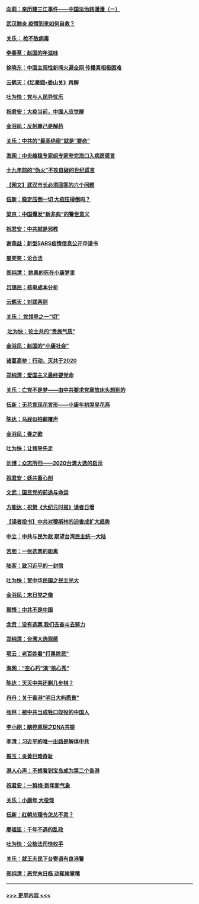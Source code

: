 #### [向莉：亲历建三江事件——中国法治路漫漫（ㄧ）](../pages/nsc993/n11827190.md?t=01290533) 
#### [武汉肺炎 疫情到来如何自救？](../pages/nsc993/n11827632.md?t=01290533) 
#### [关乐： 枪不敌病毒](../pages/nsc993/n11826746.md?t=01290533) 
#### [李春草：赵国的年滋味](../pages/nsc993/n11826321.md?t=01290533) 
#### [徐晓东：中国主观性新闻火遍全网 传播真相极困难](../pages/nsc993/n11826508.md?t=01290533) 
#### [云鹤天：《忆秦娥▪娄山关》再解](../pages/nsc993/n11824682.md?t=01290533) 
#### [吐为快：党与人民异忧乐](../pages/nsc993/n11824660.md?t=01290533) 
#### [祝君安：大疫当前，中国人应觉醒](../pages/nsc993/n11821946.md?t=01290533) 
#### [金浴凤：反躬罪己是解药](../pages/nsc993/n11820280.md?t=01290533) 
#### [关乐：中共的“最高绝密”就是“要命”](../pages/nsc993/n11816946.md?t=01290533) 
#### [海网：中央维稳专家组专家夸完海口入病房感言](../pages/nsc993/n11815138.md?t=01290533) 
#### [十九年前的“伪火”不攻自破的世纪谎言](../pages/nsc993/n11813238.md?t=01290533) 
#### [【网文】武汉市长必须回答的六个问题](../pages/nsc993/n11813848.md?t=01290533) 
#### [伍新：稳定压倒一切 大疫压得倒吗？](../pages/nsc993/n11812634.md?t=01290533) 
#### [梁京：中国爆发“新非典”的警世意义](../pages/nsc993/n11812554.md?t=01290533) 
#### [祝君安：中共就是邪教](../pages/nsc993/n11812431.md?t=01290533) 
#### [谢燕益：新型SARS疫情信息公开申请书](../pages/nsc993/n11808840.md?t=01290533) 
#### [蜀笑笑：论合法](../pages/nsc993/n11808064.md?t=01290533) 
#### [郑纯清： 她真的死在小康梦里](../pages/nsc993/n11806623.md?t=01290533) 
#### [吕锡民：核电成本分析](../pages/nsc993/n11806284.md?t=01290533) 
#### [云鹤天：对联两则](../pages/nsc993/n11805957.md?t=01290533) 
#### [关乐： 党领导之一“切”](../pages/nsc993/n11804505.md?t=01290533) 
#### [ 吐为快：论土共的“贵族气质”](../pages/nsc993/n11804490.md?t=01290533) 
#### [金浴凤：赵国的“小康社会”](../pages/nsc993/n11804452.md?t=01290533) 
#### [诸葛高参：行动，灭共于2020](../pages/nsc993/n11804120.md?t=01290533) 
#### [郑纯清：爱国主义最终要党命](../pages/nsc993/n11802197.md?t=01290533) 
#### [关乐：亡党不是梦——由中共要求党章放床头想到的](../pages/nsc993/n11802156.md?t=01290533) 
#### [伍新：无花言现花言形——小康年初哭吴花燕](../pages/nsc993/n11800044.md?t=01290533) 
#### [陈达：马屁似拍颠覆声](../pages/nsc993/n11800010.md?t=01290533) 
#### [金浴凤：春之歌](../pages/nsc993/n11797687.md?t=01290533) 
#### [吐为快：让领导先走](../pages/nsc993/n11797512.md?t=01290533) 
#### [刘博：众志所归——2020台湾大选的启示](../pages/nsc993/n11796878.md?t=01290533) 
#### [祝君安：妖共畜心剖](../pages/nsc993/n11794273.md?t=01290533) 
#### [文武：国民党的前途与命运](../pages/nsc993/n11794198.md?t=01290533) 
#### [方能达：祝贺《大纪元时报》读者日增](../pages/nsc993/n11793807.md?t=01290533) 
#### [【读者投书】中共对穆斯林的迫害成扩大趋势](../pages/nsc993/n11791371.md?t=01290533) 
#### [中立：中共与民为敌 期望台湾民主统一大陆](../pages/nsc993/n11790392.md?t=01290533) 
#### [苦胆：一张选票的距离](../pages/nsc993/n11788914.md?t=01290533) 
#### [陆客：致习近平的一封信](../pages/nsc993/n11788867.md?t=01290533) 
#### [吐为快：贺中华民国之民主光大](../pages/nsc993/n11788618.md?t=01290533) 
#### [金浴凤：末日党之像](../pages/nsc993/n11787475.md?t=01290533) 
#### [理悟：中共不是中国](../pages/nsc993/n11787463.md?t=01290533) 
#### [念贲：没有选票  我们去奋斗去努力](../pages/nsc993/n11787398.md?t=01290533) 
#### [郑纯清：台湾大选观感](../pages/nsc993/n11786210.md?t=01290533) 
#### [项云：老百姓看“打黑除恶”](../pages/nsc993/n11785398.md?t=01290533) 
#### [海网：“空心朽”演“核心秀”](../pages/nsc993/n11783874.md?t=01290533) 
#### [陈达：天灭中共还剩几步棋？](../pages/nsc993/n11783719.md?t=01290533) 
#### [丹丹：关于香港“明日大屿愿景”](../pages/nsc993/n11783273.md?t=01290533) 
#### [张林：被中共当成牲口奴役的中国人](../pages/nsc993/n11782397.md?t=01290533) 
#### [李小刚：脑控原理之DNA共振](../pages/nsc993/n11780962.md?t=01290533) 
#### [李清：习近平的唯一出路是解体中共](../pages/nsc993/n11780866.md?t=01290533) 
#### [振玉：炎黄巨难奇耻](../pages/nsc993/n11779632.md?t=01290533) 
#### [港人心声：不想看到宝岛成为第二个香港](../pages/nsc993/n11778817.md?t=01290533) 
#### [祝君安：一剪梅‧新年新气象](../pages/nsc993/n11776340.md?t=01290533) 
#### [关乐：小康年 大役现](../pages/nsc993/n11774213.md?t=01290533) 
#### [伍新：红朝总理令怎总不灵？](../pages/nsc993/n11770813.md?t=01290533) 
#### [廖祖笙：千年不遇的乱政](../pages/nsc993/n11770373.md?t=01290533) 
#### [吐为快：公检法司快收手](../pages/nsc993/n11770359.md?t=01290533) 
#### [关乐：就王志民下台寄语有良港警](../pages/nsc993/n11769903.md?t=01290533) 
#### [郑纯清：恶党末日临 动辄挨掌嘴](../pages/nsc993/n11769356.md?t=01290533) 

----
#### [ >>> 更早内容 <<< ](../indexes/nsc993-earlier.md)
